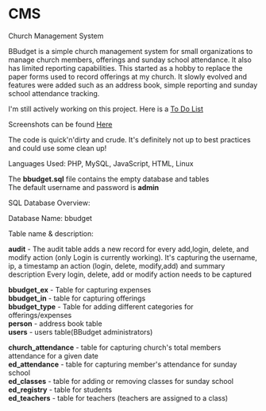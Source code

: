 CMS
===

Church Management System


BBudget is a simple church management system for small organizations to manage church members, offerings and sunday 
school attendance. It also has limited reporting capabilities. This started as a hobby to replace the paper forms used 
to record offerings at my church. It slowly evolved and features were added such as an address book, simple reporting 
and sunday school attendance tracking.

<p>I'm still actively working on this project. Here is a <a href="https://github.com/noelesp/BBudget-v2.0/blob/master/To-Do-List">To Do List</a></p>

Screenshots can be found <a href="https://github.com/noelesp/BBudget-v2.0/wiki/Screenshots">Here</a>

The code is quick'n'dirty and crude. It's definitely not up to best practices and could use some clean up!

Languages Used: PHP, MySQL, JavaScript, HTML, Linux


The <strong>bbudget.sql</strong> file contains the empty database and tables<br>The default username and password is <strong>admin</strong>
 

SQL Database Overview:

Database Name: bbudget 

Table name & description:

<strong>audit</strong> - The audit table adds a new record for every add,login, delete, and modify action (only Login is currently working). 
        It's capturing the username, ip, a timestamp an action (login, delete, modify,add) and summary description
        Every login, delete, add or modify action needs to be captured<br>

<strong>bbudget_ex</strong> - Table for capturing expenses<br>
<strong>bbudget_in</strong>  - table for capturing offerings<br>
<strong>bbudget_type</strong> - Table for adding different categories for offerings/expenses<br>
<strong>person</strong> - address book table <br>
<strong>users</strong> - users table(BBudget administrators)<br>

<strong>church_attendance</strong> - table for capturing church's total members attendance for a given date<br>
<strong>ed_attendance</strong> - table for capturing member's attendance for sunday school<br>
<strong>ed_classes</strong> - table for adding or removing classes for sunday school<br>
<strong>ed_registry</strong> - table for students<br>
<strong>ed_teachers</strong> - table for teachers (teachers are assigned to a class)<br>
